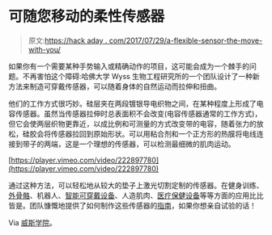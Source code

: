 # 可随您移动的柔性传感器

> 原文:[https://hack aday . com/2017/07/29/a-flexible-sensor-the-move-with-you/](https://hackaday.com/2017/07/29/a-flexible-sensor-that-moves-with-you/)

如果你有一个需要某种手势输入或精确动作的项目，这可能会成为一个棘手的问题。不再害怕这个障碍:哈佛大学 Wyss 生物工程研究所的一个团队设计了一种新方法来制造可穿戴传感器，可以随着身体的自然运动而拉伸和扭曲。

他们的工作方式很巧妙。硅层夹在两段镀银导电织物之间，在某种程度上形成了电容传感器。虽然当传感器拉伸时总表面积不会改变(电容传感器通常的工作方式)，但它会使两层织物更靠近，以成比例和可测量的方式改变带的电容，随着张力的放松，硅胶会将传感器拉回到原始形状。可以用粘合剂和一个正方形的热膜将电线连接到带子的两端，这是一个理想的传感器，可以检测最细微的肌肉运动。

[https://player.vimeo.com/video/222897780](https://player.vimeo.com/video/222897780)

通过这种方法，可以轻松地从较大的垫子上激光切割定制的传感器。在健身训练、[外骨骼](http://hackaday.com/2016/05/31/exoskeleton-boots-put-a-spring-in-your-step/)、机器人、[智能可穿戴设备](http://hackaday.com/2016/02/22/ski-buddy-jacket-uses-arduino-to-teach-youngsters-to-ski/)、人造肌肉、[医疗保健设备](http://hackaday.com/2017/07/10/hackaday-prize-entry-stroke-rehabilitation-through-biofeedback/)等等方面的应用比比皆是。团队慷慨地提供了如何制作这些传感器的[指南](https://softroboticstoolkit.com/textile-silicone-hybrid-sensor)，如果你想亲自试验的话！

Via [威斯学院](https://wyss.harvard.edu/)。